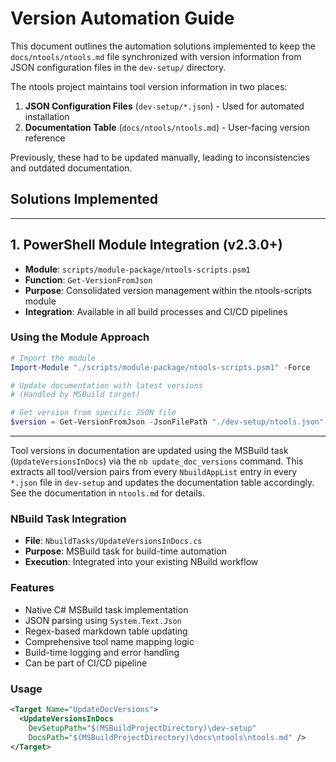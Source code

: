 # Version Automation Guide

This document outlines the automation solutions implemented to keep the `docs/ntools/ntools.md` file synchronized with version information from JSON configuration files in the `dev-setup/` directory.

The ntools project maintains tool version information in two places:
1. **JSON Configuration Files** (`dev-setup/*.json`) - Used for automated installation
2. **Documentation Table** (`docs/ntools/ntools.md`) - User-facing version reference

Previously, these had to be updated manually, leading to inconsistencies and outdated documentation.

## Solutions Implemented

---

## 1. PowerShell Module Integration (v2.3.0+)

- **Module**: `scripts/module-package/ntools-scripts.psm1`
- **Function**: `Get-VersionFromJson`
- **Purpose**: Consolidated version management within the ntools-scripts module
- **Integration**: Available in all build processes and CI/CD pipelines

### Using the Module Approach
```powershell
# Import the module
Import-Module "./scripts/module-package/ntools-scripts.psm1" -Force

# Update documentation with latest versions
# (Handled by MSBuild target)

# Get version from specific JSON file  
$version = Get-VersionFromJson -JsonFilePath "./dev-setup/ntools.json"
```

---

Tool versions in documentation are updated using the MSBuild task (`UpdateVersionsInDocs`) via the `nb update_doc_versions` command. This extracts all tool/version pairs from every `NbuildAppList` entry in every `*.json` file in `dev-setup` and updates the documentation table accordingly. See the documentation in `ntools.md` for details.

### NBuild Task Integration

- **File**: `NbuildTasks/UpdateVersionsInDocs.cs`
- **Purpose**: MSBuild task for build-time automation
- **Execution**: Integrated into your existing NBuild workflow

### Features
- Native C# MSBuild task implementation
- JSON parsing using `System.Text.Json`
- Regex-based markdown table updating
- Comprehensive tool name mapping logic
- Build-time logging and error handling
- Can be part of CI/CD pipeline

### Usage
```xml
<Target Name="UpdateDocVersions">
  <UpdateVersionsInDocs 
    DevSetupPath="$(MSBuildProjectDirectory)\dev-setup" 
    DocsPath="$(MSBuildProjectDirectory)\docs\ntools\ntools.md" />
</Target>
```
